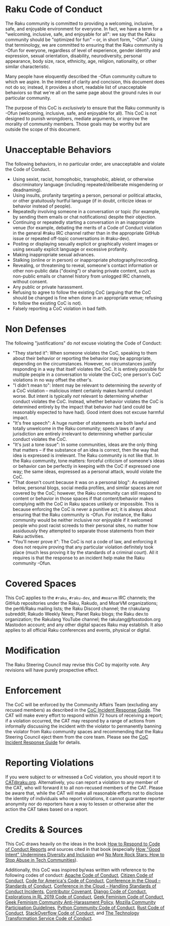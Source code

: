Raku Code of Conduct 
====================

The Raku community is committed to providing a welcoming, inclusive,
safe, and enjoyable environment for everyone.  In fact, we have a term
for a "welcoming, inclusive, safe, and enjoyable for all": we say that
the Raku community should be "optimized for fun" – or, in short form,
"-Ofun".  Using that terminology, we are committed to ensuring that the
Raku community is -Ofun for everyone, regardless of level of experience,
gender identity and expression, sexual orientation, disability,
neurodiversity, personal appearance, body size, race, ethnicity, age,
religion, nationality, or other similar characteristic.

Many people have eloquently described the -Ofun community culture to
which we aspire.  In the interest of clarity and concision, this
document does not do so; instead, it provides a short, readable list
of unacceptable behaviors so that we're all on the same page about the
ground rules in our particular community.

The purpose of this CoC is _exclusively_ to ensure that the Raku
community is -Ofun (welcoming, inclusive, safe, and enjoyable for all).
This CoC is not designed to punish wrongdoers, mediate arguments, or
improve the morality of community members.  Those goals may be worthy
but are outside the scope of this document.

Unacceptable Behaviors
======================

The following behaviors, in no particular order, are unacceptable and
violate the Code of Conduct.

* Using sexist, racist, homophobic, transphobic, ableist, or otherwise
  discriminatory language (including repeated/deliberate misgendering or
  deadnaming).
* Using insults, profanity targeting a person, personal or political
  attacks, or other gratuitously hurtful language (if in doubt,
  criticize ideas or behavior instead of people).
* Repeatedly involving someone in a conversation or topic (for example,
  by sending them emails or chat notifications) despite their
  objection.
* Continuing or repeatedly starting a conversation in an inappropriate
  venue (for example, debating the merits of a Code of Conduct violation
  in the general #raku IRC channel rather than in the appropriate GitHub
  issue or repeated off-topic conversations in #raku-dev).
* Posting or displaying sexually explicit or graphically violent images
  or using sexually explicit language or excessive profanity.
* Making inappropriate sexual advances.
* Stalking (online or in person) or inappropriate photography/recording.
* Revealing, or threatening to reveal, someone's contact information or
  other non-public data ("doxing") or sharing private content, such as
  non-public emails or channel history from unlogged IRC channels,
  without consent.
* Any public or private harassment.
* Refusing to agree to follow the existing CoC (arguing that the CoC
  should be changed is fine when done in an appropriate venue; refusing
  to follow the existing CoC is not).
* Falsely reporting a CoC violation in bad faith.

Non Defenses
============

The following "justifications" do _not_ excuse violating the Code of
Conduct:

* "They started it": When someone violates the CoC, speaking to them
  about their behavior or reporting the behavior may be appropriate,
  depending on the circumstances.  However, no circumstances justify
  responding in a way that itself violates the CoC.  It is entirely
  possible for multiple people in a conversation to violate the CoC;
  one person's CoC violations in no way offset the other's.
* "I didn't mean to": Intent may be relevant to determining the
  _severity_ of a CoC violation – malicious intent certainly makes
  harmful conduct worse.  But intent is typically _not_ relevant to
  determining whether conduct violates the CoC.  Instead, whether
  behavior violates the CoC is determined entirely by the impact that
  behavior had (and could be reasonably expected to have had).  Good
  intent does not excuse harmful impact.
* "It's free speech": A huge number of statements are both lawful and
  totally unwelcome in the Raku community; speech laws of any
  jurisdiction are entirely irrelevant to determining whether particular
  conduct violates the CoC.
* "It's just a tone issue": In some communities, ideas are the only
  thing that matters – if the substance of an idea is correct, then the
  way that idea is expressed is irrelevant.  The Raku community is not
  like that.  In the Raku community, tone matters: forceful criticism of
  someone's ideas or behavior can be perfectly in keeping with the CoC
  if expressed one way; the same ideas, expressed as a personal attack,
  would violate the CoC.
* "That doesn't count because it was on a personal blog": As explained
  below, personal blogs, social media profiles, and similar spaces are
  _not_ covered by the CoC; however, the Raku community can still respond
  to content or behavior in those spaces if that content/behavior makes
  complying with the CoC in Raku spaces unlikely or impossible.  This is
  because enforcing the CoC is never a punitive act; it is always about
  ensuring that the Raku community is -Ofun.  For instance, the Raku
  community would be neither inclusive nor enjoyable if it welcomed
  people who post racist screeds to their personal sites, no matter how
  assiduously they attempted to separate those statements from their
  Raku activities.
* "You'll never prove it": The CoC is not a code of law, and enforcing
  it does not require proving that any particular violation definitely
  took place (much less proving it by the standards of a criminal
  court).  All it requires is that the response to an incident help make
  the Raku community -Ofun.

Covered Spaces
==============

This CoC applies to the `#raku`, `#raku-dev`, and `#moarvm` IRC
channels; the GitHub repositories under the Raku, Rakudo, and MoarVM
organizations; the perl6/Raku mailing lists; the Raku Discord channel;
the r/rakulang subreddit; Rakudo Weekly News; Planet Raku blogs; the 
Raku dev.to organization; the Rakulang YouTube channel; the 
rakulang@<!-- -->fosstodon.org Mastodon account; and any other digital spaces
Raku may establish.  It also applies to all official Raku conferences
and events, physical or digital.

Modification
============
The Raku Steering Council may revise this CoC by majority vote.  Any
revisions will have purely prospective effect.

Enforcement
===========

The CoC will be enforced by the Community Affairs Team (excluding any
recused members) as described in the [CoC Incident Response
Guide](./coc_incident_response_guide.md).  The CAT will make every
effort to respond within 72 hours of receiving a report; if a violation
occurred, the CAT may respond by a range of actions from informally
discussing the incident with the violator to permanently banning the
violator from Raku community spaces and recommending that the Raku
Steering Council eject them from the core team.  Please see the [CoC
Incident Response
Guide](./coc_incident_response_guide.md#allowed-responses) for details.

Reporting Violations
====================

If you were subject to or witnessed a CoC violation, you should report
it to CAT@raku.org.  Alternatively, you can report a violation to any
member of the CAT, who will forward it to all non-recused members of the
CAT.  Please be aware that, while the CAT will make all reasonable
efforts not to disclose the identity of individuals who report
violations, it cannot guarantee reporter anonymity nor do reporters have
a way to lessen or otherwise alter the action the CAT takes based on a
report.

Credits & Sources
=================

This CoC draws heavily on the ideas in the book [How to Respond to Code
of Conduct Reports](https://frameshiftconsulting.com/code-of-conduct-book/) and
sources cited in that book (especially [How "Good Intent" Undermines
Diversity and Inclusion](https://thebias.com/2017/09/26/how-good-intent-undermines-diversity-and-inclusion/)
and [No More Rock Stars: How to Stop Abuse in Tech
Communities](https://hypatia.ca/2016/06/21/no-more-rock-stars/)).

Additionally, this CoC was inspired by/was written with reference to the following codes of
conduct:
[Apache Code of Conduct](https://www.apache.org/foundation/policies/conduct.html),
[Citizen Code of Conduct](https://github.com/stumpsyn/policies/blob/master/citizen_code_of_conduct.md),
[Code for America's Code of Conduct](https://github.com/codeforamerica/codeofconduct/blob/master/code-of-conduct-en.md),
[Conference in the Cloud – Standards of Conduct](https://perlconference.us/tpc-2020-cloud/standards-of-conduct/),
[Conference in the Cloud – Handling Standards of Conduct Incidents](https://perlconference.us/tpc-2020-cloud/handling-standards-of-conduct-incidents/),
[Contributor Covenant](https://www.contributor-covenant.org/version/2/0/code_of_conduct/),
[Django Code of Conduct](https://www.djangoproject.com/conduct/),
[Explorations in RL 2019 Code of Conduct](https://sites.google.com/view/erl-2019/code-of-conduct),
[Geek Feminism Code of Conduct](https://geekfeminismdotorg.wordpress.com/about/code-of-conduct/),
[Geek Feminism Community Anti-Harassment Policy](https://geekfeminism.wikia.org/wiki/Community_anti-harassment/Policy),
[Mozilla Community Participation Guidelines](https://www.mozilla.org/en-US/about/governance/policies/participation/),
[Python Community Code of Conduct](https://www.python.org/psf/conduct/),
[Rust Code of Conduct](https://www.rust-lang.org/policies/code-of-conduct),
[StackOverflow Code of Conduct](https://stackoverflow.com/conduct),
and
[The Technology Transformation Service Code of Conduct](https://github.com/18F/code-of-conduct/blob/master/code-of-conduct.md).
